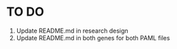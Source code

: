 # TO DO
1. Update README.md in research design 
2. Update README.md in both genes for both PAML files 